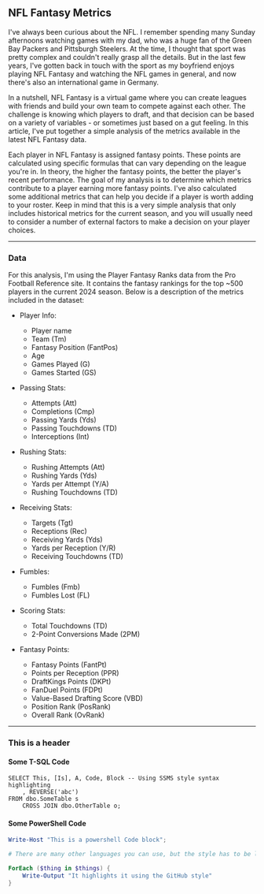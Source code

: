 
## NFL Fantasy Metrics

I've always been curious about the NFL. I remember spending many Sunday afternoons watching games with my dad, who was a huge fan of the Green Bay Packers and Pittsburgh Steelers. At the time, I thought that sport was pretty complex and couldn't really grasp all the details. But in the last few years, I've gotten back in touch with the sport as my boyfriend enjoys playing NFL Fantasy and watching the NFL games in general, and now there's also an international game in Germany.

In a nutshell, NFL Fantasy is a virtual game where you can create leagues with friends and build your own team to compete against each other. The challenge is knowing which players to draft, and that decision can be based on a variety of variables - or sometimes just based on a gut feeling. In this article, I've put together a simple analysis of the metrics available in the latest NFL Fantasy data.

Each player in NFL Fantasy is assigned fantasy points. These points are calculated using specific formulas that can vary depending on the league you're in. In theory, the higher the fantasy points, the better the player's recent performance. The goal of my analysis is to determine which metrics contribute to a player earning more fantasy points. I've also calculated some additional metrics that can help you decide if a player is worth adding to your roster. Keep in mind that this is a very simple analysis that only includes historical metrics for the current season, and you will usually need to consider a number of external factors to make a decision on your player choices.

---
### Data

For this analysis, I'm using the Player Fantasy Ranks data from the Pro Football Reference site. It contains the fantasy rankings for the top ~500 players in the current 2024 season. Below is a description of the metrics included in the dataset:

+ Player Info:
    - Player name
    - Team (Tm)
    - Fantasy Position (FantPos)
    - Age
    - Games Played (G)
    - Games Started (GS)

+ Passing Stats:
    - Attempts (Att)
    - Completions (Cmp)
    - Passing Yards (Yds)
    - Passing Touchdowns (TD)
    - Interceptions (Int)

+ Rushing Stats:
    - Rushing Attempts (Att)
    - Rushing Yards (Yds)
    - Yards per Attempt (Y/A)
    - Rushing Touchdowns (TD)

+ Receiving Stats:
    - Targets (Tgt)
    - Receptions (Rec)
    - Receiving Yards (Yds)
    - Yards per Reception (Y/R)
    - Receiving Touchdowns (TD)

+ Fumbles:
    - Fumbles (Fmb)
    - Fumbles Lost (FL)

+ Scoring Stats:
    - Total Touchdowns (TD)
    - 2-Point Conversions Made (2PM)

+ Fantasy Points:
    - Fantasy Points (FantPt)
    - Points per Reception (PPR)
    - DraftKings Points (DKPt)
    - FanDuel Points (FDPt)
    - Value-Based Drafting Score (VBD)
    - Position Rank (PosRank)
    - Overall Rank (OvRank)


---
### This is a header

#### Some T-SQL Code

```tsql
SELECT This, [Is], A, Code, Block -- Using SSMS style syntax highlighting
    , REVERSE('abc')
FROM dbo.SomeTable s
    CROSS JOIN dbo.OtherTable o;
```

#### Some PowerShell Code

```powershell
Write-Host "This is a powershell Code block";

# There are many other languages you can use, but the style has to be loaded first

ForEach ($thing in $things) {
    Write-Output "It highlights it using the GitHub style"
}
```

